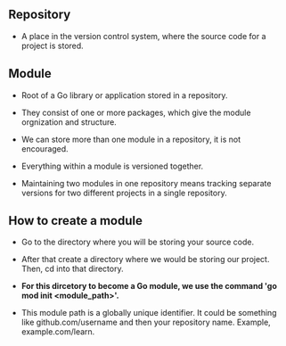 ## Repository ##

* A place in the version control system, where the source code for a project is stored. 

## Module ##

* Root of a Go library or application stored in a repository. 

* They consist of one or more packages, which give the module orgnization and structure. 

* We can store more than one module in a repository, it is not encouraged. 

* Everything within a module is versioned together. 

* Maintaining two modules in one repository means tracking separate versions for two different projects in a single repository. 



## How to create a module ##

* Go to the directory where you will be storing your source code. 

* After that create a directory where we would be storing our project. Then, cd into that directory.

* <b>For this dircetory to become a Go module, we use the command 'go mod init <module_path>'.</b>

* This module path is a globally unique identifier. It could be something like github.com/username and then your repository name. Example, example.com/learn.
